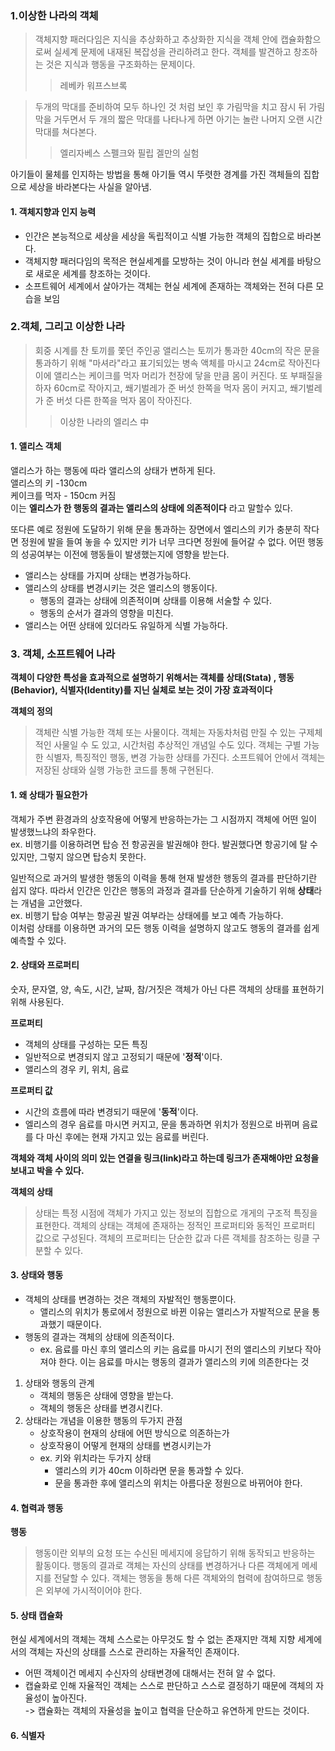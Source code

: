 ### 1.이상한 나라의 객체

>객체지향 패러다임은 지식을 추상화하고 추상화한 지식을 객체 안에 캡슐화함으로써 실세계 문제에 내재된 복잡성을 관리하려고 한다. 객체를 발견하고 창조하는 것은 지식과 행동을 구조화하는 문제이다.
 >>레베카 워프스브록

>두개의 막대를 준비하여 모두 하나인 것 처럼 보인 후 가림막을 치고 잠시 뒤 가림막을 거두면서 두 개의 짧은 막대를 나타나게 하면 아기는 놀란 나머지 오랜 시간 막대를 쳐다본다. 
>>엘리자베스 스펠크와 필립 겔만의 실험

아기들이 물체를 인지하는 방법을 통해 아기들 역시 뚜렷한 경계를 가진 객체들의 집합으로 세상을 바라본다는 사실을 알아냄.

#### 1. 객체지향과 인지 능력
- 인간은 본능적으로 세상을 세상을 독립적이고 식별 가능한 객체의 집합으로 바라본다.
- 객체지향 패러다임의 목적은 현실세계를 모방하는 것이 아니라 현실 세계를 바탕으로 새로운 세계를 창조하는 것이다.
- 소프트웨어 세계에서 살아가는 객체는 현실 세계에 존재하는 객체와는 전혀 다른 모습을 보임

### 2.객체, 그리고 이상한 나라
>회중 시계를 찬 토끼를 쫓던 주인공 앨리스는 토끼가 통과한 40cm의 작은 문을 
통과하기 위해 "마셔라"라고 표기되있는 병속 액체를 마시고 24cm로 작아진다
이에 앨리스는 케이크를 먹자 머리가 천장에 닿을 만큼 몸이 커진다. 또 부패질을 하자 60cm로 작아지고,
쐐기벌레가 준 버섯 한쪽을 먹자 몸이 커지고, 쐐기벌레가 준 버섯 다른 한쪽을 먹자 몸이 작아진다.
> >이상한 나라의 엘리스 中

#### 1. 앨리스 객체
앨리스가 하는 행동에 따라 앨리스의 상태가 변하게 된다.\
앨리스의 키 -130cm\
케이크를 먹자 - 150cm 커짐\
이는 **엘리스가 한 행동의 결과는 앨리스의 상태에 의존적이다** 라고 말할수 있다.

또다른 예로 정원에 도달하기 위해 문을 통과하는 장면에서 엘리스의 키가 충분히 작다면 정원에 발을 들여 놓을 수 있지만 키가 너무 크다면 정원에 들어갈 수 없다.
어떤 행동의 성공여부는 이전에 행동들이 발생했는지에 영향을 받는다.

- 앨리스는 상태를 가지며 상태는 변경가능하다.
- 앨리스의 상태를 변경시키는 것은 앨리스의 행동이다.
    - 행동의 결과는 상태에 의존적이며 상태를 이용해 서술할 수 있다.
    - 행동의 순서가 결과의 영향을 미친다.
- 앨리스는 어떤 상태에 있더라도 유일하게 식별 가능하다.

### 3. 객체, 소프트웨어 나라
**객체이 다양한 특성을 효과적으로 설명하기 위해서는 객체를 상태(Stata) , 행동(Behavior), 식별자(Identity)를 지닌 실체로 보는 것이 가장 효과적이다**

****객체의 정의****
>객체란 식별 가능한 객체 또는 사물이다. 객체는 자동차처럼 만질 수 있는 구제체적인 사물일 수 도 있고, 시간처럼 추상적인 개념일 수도 있다. 객체는 구별 가능한 식별자, 특징적인 행동, 변경 가능한 상태를 가진다. 소프트웨어 안에서 객체는 저장된 상태와 실행 가능한 코드를 통해 구현된다.

#### 1. 왜 상태가 필요한가
객체가 주변 환경과의 상호작용에 어떻게 반응하는가는 그 시점까지 객체에 어떤 일이 발생했느냐의 좌우한다.\
ex. 비행기를 이용하려면 탑승 전 항공권을 발권해야 한다. 발권했다면 항공기에 탈 수 있지만, 그렇지 않으면 탑승치 못한다.

일반적으로 과거의 발생한 행동의 이력을 통해 현재 발생한 행동의 결과를 판단하기란 쉽지 않다. 따라서 인간은 인간은 행동의 과정과 결과를 단순하게 기술하기 위해 **상태**라는 개념을 고안했다.\
ex. 비행기 탑승 여부는 항공권 발권 여부라는 상태에를 보고 예측 가능하다.\
이처럼 상태를 이용하면 과거의 모든 행동 이력을 설명하지 않고도 행동의 결과를 쉽게 예측할 수 있다.

#### 2. 상태와 프로퍼티
숫자, 문자열, 양, 속도, 시간, 날짜, 참/거짓은 객체가 아닌 다른 객체의 상태를 표현하기 위해 사용된다.

**프로퍼티**
- 객체의 상태를 구성하는 모든 특징
- 일반적으로 변경되지 않고 고정되기 때문에 '**정적**'이다.
- 앨리스의 경우 키, 위치, 음료

**프로퍼티 값**
- 시간의 흐름에 따라 변경되기 때문에 '**동적**'이다.
- 엘리스의 경우 음료를 마시면 커지고, 문을 통과하면 위치가 정원으로 바뀌며 음료를 다 마신 후에는 현재 가지고 있는 음료를 버린다.

**객체와 객체 사이의 의미 있는 연결을 링크(link)라고 하는데 링크가 존재해야만 요청을 보내고 박을 수 있다.**

****객체의 상태****
> 상태는 특정 시점에 객체가 가지고 있는 정보의 집합으로 개게의 구조적 특징을 표현한다. 객체의 상태는 객체에 존재하는 정적인 프로퍼티와 동적인 프로퍼티 값으로 구성된다. 객체의 프로퍼티는 단순한 값과 다른 객체를 참조하는 링클 구분할 수 있다.

#### 3. 상태와 행동
- 객체의 상태를 변경하는 것은 객체의 자발적인 행동뿐이다.
  - 앨리스의 위치가 통로에서 정원으로 바뀐 이유는 앨리스가 자발적으로 문을 통과했기 때문이다.
- 행동의 결과는 객체의 상태에 의존적이다. 
  - ex. 음료를 마신 후의 앨리스의 키는 음료를 마시기 전의 앨리스의 키보다 작아져야 한다. 이는 음료를 마시는 행동의 결과가 앨리스의 키에 의존한다는 것

1. 상태와 행동의 관계
    - 객체의 행동은 상태에 영향을 받는다.
    - 객체의 행동은 상태를 변경시킨다.
2. 상태라는 개념을 이용한 행동의 두가지 관점
    - 상호작용이 현재의 상태에 어떤 방식으로 의존하는가
    - 상호작용이 어떻게 현재의 상태를 변경시키는가
    - ex. 키와 위치라는 두가지 상태
        - 앨리스의 키가 40cm 이하라면 문을 통과할 수 있다.
        - 문을 통과한 후에 앨리스의 위치는 아름다운 정원으로 바뀌어야 한다.

#### 4. 협력과 행동
****행동****
>행동이란 외부의 요청 또는 수신된 메세지에 응답하기 위해 동작되고 반응하는 활동이다. 행동의 결과로 객체는 자신의 상태를 변경하거나 다른 객체에게 메세지를 전달할 수 있다. 객체는 행동을 통해 다른 객체와의 협력에 참여하므로 행동은 외부에 가시적이어야 한다.

#### 5. 상태 캡슐화
현실 세계에서의 객체는 객체 스스로는 아무것도 할 수 없는 존재지만 객체 지향 세계에서의 객체는 자신의 상태를 스스로 관리하는 자율적인 존재이다.

- 어떤 객체이건 메세지 수신자의 상태변경에 대해서는 전혀 알 수 없다.
- 캡슐화로 인해 자율적인 객체는 스스로 판단하고 스스로 결정하기 때문에 객체의 자율성이 높아진다.\
 -> 캡슐화는 객체의 자율성을 높이고 협력을 단순하고 유연하게 만드는 것이다.

#### 6. 식별자






